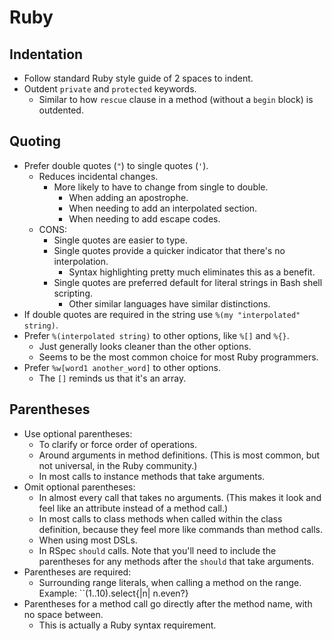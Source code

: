 Ruby
====

Indentation
-----------
* Follow standard Ruby style guide of 2 spaces to indent.
* Outdent ``private`` and ``protected`` keywords.
  * Similar to how ``rescue`` clause in a method (without a ``begin`` block) is outdented.

Quoting
-------

* Prefer double quotes (``"``) to single quotes (``'``).
  * Reduces incidental changes.
    * More likely to have to change from single to double.
      * When adding an apostrophe.
      * When needing to add an interpolated section.
      * When needing to add escape codes.
  * CONS:
    * Single quotes are easier to type.
    * Single quotes provide a quicker indicator that there's no interpolation.
      * Syntax highlighting pretty much eliminates this as a benefit.
    * Single quotes are preferred default for literal strings in Bash shell scripting.
      * Other similar languages have similar distinctions.
* If double quotes are required in the string use ``%(my "interpolated" string)``. 
* Prefer ``%(interpolated string)`` to other options, like ``%[]`` and ``%{}``.
  * Just generally looks cleaner than the other options.
  * Seems to be the most common choice for most Ruby programmers.
* Prefer ``%w[word1 another_word]`` to other options.
  * The ``[]`` reminds us that it's an array.

Parentheses
-----------
* Use optional parentheses:
  * To clarify or force order of operations.
  * Around arguments in method definitions. (This is most common, but not universal, in the Ruby community.)
  * In most calls to instance methods that take arguments.
* Omit optional parentheses:
  * In almost every call that takes no arguments. (This makes it look and feel like an attribute instead of a method call.)
  * In most calls to class methods when called within the class definition, because they feel more like commands than method calls.
  * When using most DSLs.
  * In RSpec ``should`` calls. Note that you'll need to include the parentheses for any methods after the ``should`` that take arguments.
* Parentheses are required:
  * Surrounding range literals, when calling a method on the range. Example: ``(1..10).select{|n| n.even?}
* Parentheses for a method call go directly after the method name, with no space between.
  * This is actually a Ruby syntax requirement.

